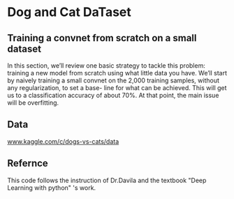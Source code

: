 # Dog and Cat DaTaset

## Training a convnet from scratch on a small dataset

In this section, we’ll review one basic strategy to tackle this problem: training a new model from scratch using what little data you have. We’ll start by naively training a small convnet on the 2,000 training samples, without any regularization, to set a base- line for what can be achieved. This will get us to a classification accuracy of about 70%. At that point, the main issue will be overfitting. 

## Data
 www.kaggle.com/c/dogs-vs-cats/data 
 
## Refernce

This code follows the instruction of Dr.Davila and the textbook "Deep Learning with python" 's work.
